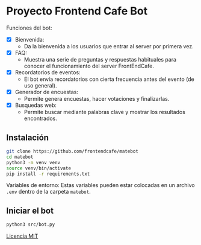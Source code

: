 # Proyecto Frontend Cafe Bot

Funciones del bot:

- [x] Bienvenida:
  - Da la bienvenida a los usuarios que entrar al server por primera vez.
- [x] FAQ:
  - Muestra una serie de preguntas y respuestas habituales para conocer el funcionamiento del server FrontEndCafe.
- [x] Recordatorios de eventos:
  - El bot envía recordatorios con cierta frecuencia antes del evento (de uso general).
- [x] Generador de encuestas:
  - Permite genera encuestas, hacer votaciones y finalizarlas.
- [x] Busquedas web:
  - Permite buscar mediante palabras clave y mostrar los resultados encontrados.

## Instalación

```sh
git clone https://github.com/frontendcafe/matebot
cd matebot
python3 -m venv venv
source venv/bin/activate
pip install -r requirements.txt
```

Variables de entorno:
Estas variables pueden estar colocadas en un archivo `.env` dentro de la carpeta `matebot`.

## Iniciar el bot

```sh
python3 src/bot.py
```

[Licencia MIT](./LICENSE)
